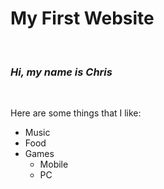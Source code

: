 
<!DOCTYPE html>
<html>
<head>
<h1>My First Website</h1>
</head>
<br />
<body>
<h3> <i>Hi, my name is Chris</i> </h3>
<br />
<p> Here are some things that I like: </p>
<ul>
  <li>Music
  <li>Food
  <li>Games
    <ul>
      <li>Mobile
      <li>PC
    </ul>
  </ul>
</body>
</html>